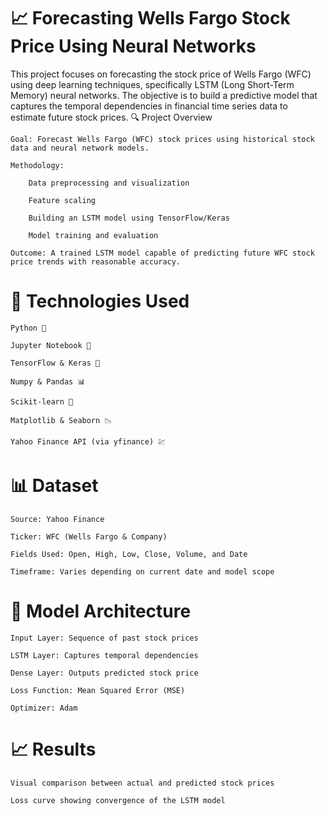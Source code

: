 # 📈 Forecasting Wells Fargo Stock Price Using Neural Networks

This project focuses on forecasting the stock price of Wells Fargo (WFC) using deep learning techniques, specifically LSTM (Long Short-Term Memory) neural networks. The objective is to build a predictive model that captures the temporal dependencies in financial time series data to estimate future stock prices.
🔍 Project Overview

    Goal: Forecast Wells Fargo (WFC) stock prices using historical stock data and neural network models.

    Methodology:

        Data preprocessing and visualization

        Feature scaling

        Building an LSTM model using TensorFlow/Keras

        Model training and evaluation

    Outcome: A trained LSTM model capable of predicting future WFC stock price trends with reasonable accuracy.

# 🧠 Technologies Used

    Python 🐍

    Jupyter Notebook 📓

    TensorFlow & Keras 🤖

    Numpy & Pandas 📊

    Scikit-learn 🧮

    Matplotlib & Seaborn 📉

    Yahoo Finance API (via yfinance) 💹

# 📊 Dataset

    Source: Yahoo Finance

    Ticker: WFC (Wells Fargo & Company)

    Fields Used: Open, High, Low, Close, Volume, and Date

    Timeframe: Varies depending on current date and model scope

# 🔧 Model Architecture

    Input Layer: Sequence of past stock prices

    LSTM Layer: Captures temporal dependencies

    Dense Layer: Outputs predicted stock price

    Loss Function: Mean Squared Error (MSE)

    Optimizer: Adam

# 📈 Results

    Visual comparison between actual and predicted stock prices

    Loss curve showing convergence of the LSTM model
